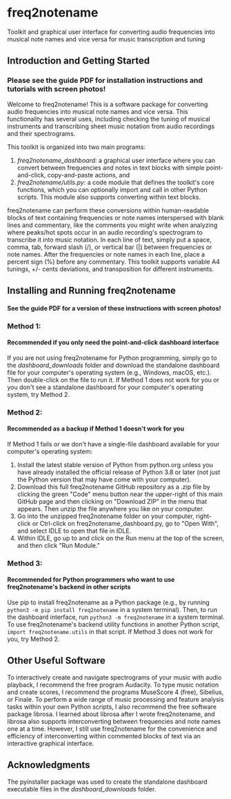 # freq2notename

Toolkit and graphical user interface for converting audio frequencies into musical note names and vice versa for music transcription and tuning

## Introduction and Getting Started

### Please see the guide PDF for installation instructions and tutorials with screen photos!

Welcome to freq2notename!  This is a software package for converting audio frequencies into musical note names and vice versa.  This functionality has several uses, including checking the tuning of musical instruments and transcribing sheet music notation from audio recordings and their spectrograms.

This toolkit is organized into two main programs:
1. *freq2notename_dashboard:* a graphical user interface where you can convert between frequencies and notes in text blocks with simple point-and-click, copy-and-paste actions, and
2. *freq2notename/utils.py:* a code module that defines the toolkit's core functions, which you can optionally import and call in other Python scripts.  This module also supports converting within text blocks.

freq2notename can perform these conversions within human-readable blocks of text containing frequencies or note names interspersed with blank lines and commentary, like the comments you might write when analyzing where peaks/hot spots occur in an audio recording's spectrogram to transcribe it into music notation.  In each line of text, simply put a space, comma, tab, forward slash (/), or vertical bar (|) between frequencies or note names.  After the frequencies or note names in each line, place a percent sign (%) before any commentary.  This toolkit supports variable A4 tunings, +/- cents deviations, and transposition for different instruments.

## Installing and Running freq2notename

#### See the guide PDF for a version of these instructions with screen photos!

### Method 1:
#### Recommended if you only need the point-and-click dashboard interface

If you are not using freq2notename for Python programming, simply go to the *dashboard_downloads* folder and download the standalone dashboard file for your computer's operating system (e.g., Windows, macOS, etc.).  Then double-click on the file to run it.  If Method 1 does not work for you or you don't see a standalone dashboard for your computer's operating system, try Method 2.

### Method 2:
#### Recommended as a backup if Method 1 doesn't work for you

If Method 1 fails or we don't have a single-file dashboard available for your computer's operating system:
1. Install the latest stable version of Python from python.org unless you have already installed the official release of Python 3.8 or later (not just the Python version that may have come with your computer).
2. Download this full freq2notename GitHub repository as a .zip file by clicking the green "Code" menu button near the upper-right of this main GitHub page and then clicking on "Download ZIP" in the menu that appears.  Then unzip the file anywhere you like on your computer.
3. Go into the unzipped freq2notename folder on your computer, right-click or Ctrl-click on freq2notename_dashboard.py, go to "Open With", and select IDLE to open that file in IDLE.
4. Within IDLE, go up to and click on the Run menu at the top of the screen, and then click "Run Module."

### Method 3:
#### Recommended for Python programmers who want to use freq2notename's backend in other scripts

Use pip to install freq2notename as a Python package (e.g., by running `python3 -m pip install freq2notename` in a system terminal).  Then, to run the dashboard interface, run `python3 -m freq2notename` in a system terminal.  To use freq2notename's backend utility functions in another Python script, `import freq2notename.utils` in that script.  If Method 3 does not work for you, try Method 2.

## Other Useful Software

To interactively create and navigate spectrograms of your music with audio playback, I recommend the free program Audacity.  To type music notation and create scores, I recommend the programs MuseScore 4 (free), Sibelius, or Finale.  To perform a wide range of music processing and feature analysis tasks within your own Python scripts, I also recommend the free software package librosa.  I learned about librosa after I wrote freq2notename, and librosa also supports interconverting between frequencies and note names one at a time.  However, I still use freq2notename for the convenience and efficiency of interconverting within commented blocks of text via an interactive graphical interface.

## Acknowledgments

The pyinstaller package was used to create the standalone dashboard executable files in the *dashboard_downloads* folder.

